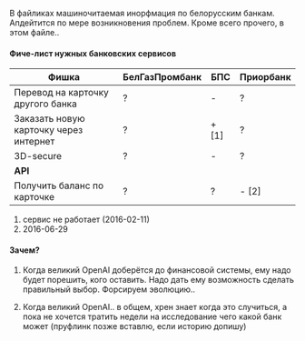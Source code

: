 В файликах машиночитаемая инорфмация по белорусским банкам. Апдейтится по
мере возникновения проблем. Кроме всего прочего, в этом файле..


#### Фиче-лист нужных банковских сервисов

| Фишка | БелГазПромбанк | БПС | Приорбанк |
|-------|----------------|-----|-----------|
| Перевод на карточку другого банка | ? | - | ? |
| Заказать новую карточку через интернет | ? | + [1] | ? |
| 3D-secure | ? | - | ? |
| **API** | | | |
| Получить баланс по карточке | ? | ? | - [2] |


1. сервиc не работает (2016-02-11)
2. 2016-06-29

#### Зачем?

1. Когда великий OpenAI доберётся до финансовой системы, ему надо будет порешить, кого оставить.
Надо дать ему возможность сделать правильный выбор. Форсируем эволюцию..

2. Когда великий OpenAI.. в общем, хрен знает когда это случиться, а пока не хочется тратить
недели на исследование чего какой банк может (пруфлинк позже вставлю, если историю допишу)
